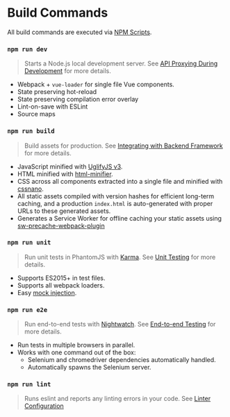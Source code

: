 # Build Commands

All build commands are executed via [NPM Scripts](https://docs.npmjs.com/misc/scripts).

### `npm run dev`

> Starts a Node.js local development server. See [API Proxying During Development](proxy.md) for more details.

- Webpack + `vue-loader` for single file Vue components.
- State preserving hot-reload
- State preserving compilation error overlay
- Lint-on-save with ESLint
- Source maps

### `npm run build`

> Build assets for production. See [Integrating with Backend Framework](backend.md) for more details.

- JavaScript minified with [UglifyJS v3](https://github.com/mishoo/UglifyJS2/tree/harmony).
- HTML minified with [html-minifier](https://github.com/kangax/html-minifier).
- CSS across all components extracted into a single file and minified with [cssnano](https://github.com/ben-eb/cssnano).
- All static assets compiled with version hashes for efficient long-term caching, and a production `index.html` is auto-generated with proper URLs to these generated assets.
- Generates a Service Worker for offline caching your static assets using [sw-precache-webpack-plugin](https://www.npmjs.com/package/sw-precache-webpack-plugin)

### `npm run unit`

> Run unit tests in PhantomJS with [Karma](https://karma-runner.github.io/). See [Unit Testing](unit.md) for more details.

- Supports ES2015+ in test files.
- Supports all webpack loaders.
- Easy [mock injection](https://vue-loader.vuejs.org/en/workflow/testing-with-mocks.html).

### `npm run e2e`

> Run end-to-end tests with [Nightwatch](http://nightwatchjs.org/). See [End-to-end Testing](e2e.md) for more details.

- Run tests in multiple browsers in parallel.
- Works with one command out of the box:
  - Selenium and chromedriver dependencies automatically handled.
  - Automatically spawns the Selenium server.

### `npm run lint`

> Runs eslint and reports any linting errors in your code. See [Linter Configuration](linter.md)
